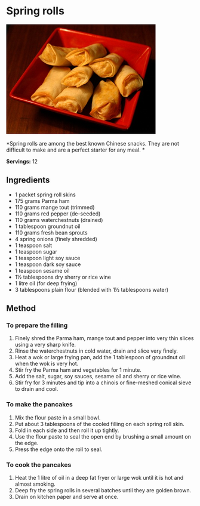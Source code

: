 # Spring rolls

![Spring rolls](resources/mini-spring-rolls.jpg)

*Spring rolls are among the best known Chinese snacks. They are not difficult to make and are a perfect starter for any meal. *

**Servings:** 12

## Ingredients
- 1 packet spring roll skins
- 175 grams Parma ham
- 110 grams mange tout (trimmed)
- 110 grams red pepper (de-seeded)
- 110 grams waterchestnuts (drained)
- 1 tablespoon groundnut oil
- 110 grams fresh bean sprouts
- 4 spring onions (finely shredded)
- 1 teaspoon salt
- 1 teaspoon sugar
- 1 teaspoon light soy sauce
- 1 teaspoon dark soy sauce
- 1 teaspoon sesame oil
- 1½ tablespoons dry sherry or rice wine
- 1 litre oil (for deep frying)
- 3 tablespoons plain flour (blended with 1½ tablespoons water)

## Method
### To prepare the filling
1. Finely shred the Parma ham, mange tout and pepper into very thin slices using a very sharp knife.
1. Rinse the waterchestnuts in cold water, drain and slice very finely.
1. Heat a wok or large frying pan, add the 1 tablespoon of groundnut oil when the wok is very hot.
1. Stir fry the Parma ham and vegetables for 1 minute.
1. Add the salt, sugar, soy sauces, sesame oil and sherry or rice wine.
1. Stir fry for 3 minutes and tip into a chinois or fine-meshed conical sieve to drain and cool.

### To make the pancakes
1. Mix the flour paste in a small bowl.
1. Put about 3 tablespoons of the cooled filling on each spring roll skin.
1. Fold in each side and then roll it up tightly.
1. Use the flour paste to seal the open end by brushing a small amount on the edge.
1. Press the edge onto the roll to seal.

### To cook the pancakes
1. Heat the 1 litre of oil in a deep fat fryer or large wok until it is hot and almost smoking.
1. Deep fry the spring rolls in several batches until they are golden brown.
1. Drain on kitchen paper and serve at once.